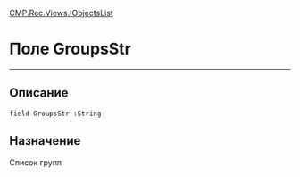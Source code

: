 ﻿---
Link: CMP.Rec.Views.IObjectsList.@GroupsStr
---

<!---  Навигация
[Имя проекта](#) :
-->
[CMP.Rec.Views.IObjectsList](Default)

# Поле GroupsStr
---

## Описание

    field GroupsStr :String

<!--
## Аргументы{#Args}

### Аргумент1

Описание аргумента 1
-->

## Назначение

Список групп

<!--
## Пример

    GroupsStr...
-->

